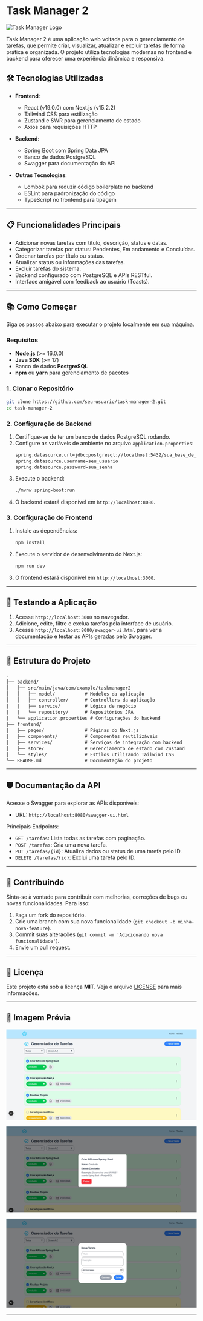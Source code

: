 # Task Manager 2

![Task Manager Logo](./assets/favicon.ico)

Task Manager 2 é uma aplicação web voltada para o gerenciamento de tarefas, que permite criar, visualizar, atualizar e excluir tarefas de forma prática e organizada. O projeto utiliza tecnologias modernas no frontend e backend para oferecer uma experiência dinâmica e responsiva.

## 🛠️ Tecnologias Utilizadas

- **Frontend**: 
  - React (v19.0.0) com Next.js (v15.2.2)
  - Tailwind CSS para estilização
  - Zustand e SWR para gerenciamento de estado
  - Axios para requisições HTTP

- **Backend**:
  - Spring Boot com Spring Data JPA
  - Banco de dados PostgreSQL
  - Swagger para documentação da API

- **Outras Tecnologias**:
  - Lombok para reduzir código boilerplate no backend
  - ESLint para padronização do código
  - TypeScript no frontend para tipagem

---

## 📋 Funcionalidades Principais

- Adicionar novas tarefas com título, descrição, status e datas.
- Categorizar tarefas por status: Pendentes, Em andamento e Concluídas.
- Ordenar tarefas por título ou status.
- Atualizar status ou informações das tarefas.
- Excluir tarefas do sistema.
- Backend configurado com PostgreSQL e APIs RESTful.
- Interface amigável com feedback ao usuário (Toasts).

---

## 📚 Como Começar

Siga os passos abaixo para executar o projeto localmente em sua máquina.

### Requisitos

- **Node.js** (>= 16.0.0)
- **Java SDK** (>= 17)
- Banco de dados **PostgreSQL**
- **npm** ou **yarn** para gerenciamento de pacotes

### 1. Clonar o Repositório

```bash
git clone https://github.com/seu-usuario/task-manager-2.git
cd task-manager-2
```

### 2. Configuração do Backend

1. Certifique-se de ter um banco de dados PostgreSQL rodando.
2. Configure as variáveis de ambiente no arquivo `application.properties`:
   ```properties
   spring.datasource.url=jdbc:postgresql://localhost:5432/sua_base_de_dados
   spring.datasource.username=seu_usuario
   spring.datasource.password=sua_senha
   ```
3. Execute o backend:
   ```bash
   ./mvnw spring-boot:run
   ```
4. O backend estará disponível em `http://localhost:8080`.

### 3. Configuração do Frontend

1. Instale as dependências:
   ```bash
   npm install
   ```
2. Execute o servidor de desenvolvimento do Next.js:
   ```bash
   npm run dev
   ```
3. O frontend estará disponível em `http://localhost:3000`.

---

## 🧪 Testando a Aplicação

1. Acesse `http://localhost:3000` no navegador.
2. Adicione, edite, filtre e exclua tarefas pela interface de usuário.
3. Acesse `http://localhost:8080/swagger-ui.html` para ver a documentação e testar as APIs geradas pelo Swagger.

---

## 📂 Estrutura do Projeto

```plaintext
.
├── backend/
│   ├── src/main/java/com/example/taskmanager2
│   │   ├── model/           # Modelos da aplicação
│   │   ├── controller/      # Controllers da aplicação
│   │   ├── service/         # Lógica de negócio
│   │   └── repository/      # Repositórios JPA
│   └── application.properties # Configurações do backend
├── frontend/
│   ├── pages/               # Páginas do Next.js
│   ├── components/          # Componentes reutilizáveis
│   ├── services/            # Serviços de integração com backend
│   ├── store/               # Gerenciamento de estado com Zustand
│   └── styles/              # Estilos utilizando Tailwind CSS
└── README.md                # Documentação do projeto
```

---

## 🛡️ Documentação da API

Acesse o Swagger para explorar as APIs disponíveis:

- URL: `http://localhost:8080/swagger-ui.html`

Principais Endpoints:

- `GET /tarefas`: Lista todas as tarefas com paginação.
- `POST /tarefas`: Cria uma nova tarefa.
- `PUT /tarefas/{id}`: Atualiza dados ou status de uma tarefa pelo ID.
- `DELETE /tarefas/{id}`: Exclui uma tarefa pelo ID.

---

## 🤝 Contribuindo

Sinta-se à vontade para contribuir com melhorias, correções de bugs ou novas funcionalidades. Para isso:

1. Faça um fork do repositório.
2. Crie uma branch com sua nova funcionalidade (`git checkout -b minha-nova-feature`).
3. Commit suas alterações (`git commit -m 'Adicionando nova funcionalidade'`).
4. Envie um pull request.

---

## 📝 Licença

Este projeto está sob a licença **MIT**. Veja o arquivo [LICENSE](LICENSE) para mais informações.

---

## 🚀 Imagem Prévia

![Task Manager Captura de Tela 1](./assets/captura1.jpeg)

![Task Manager Captura de Tela 1](./assets/captura2.jpeg)

![Task Manager Captura de Tela 1](./assets/captura3.jpeg)


---

